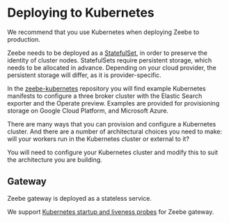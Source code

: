 # Deploying to Kubernetes

We recommend that you use Kubernetes when deploying Zeebe to production.

Zeebe needs to be deployed as a [StatefulSet](https://kubernetes.io/docs/concepts/workloads/controllers/statefulset/), in order to preserve the identity of cluster nodes. StatefulSets require persistent storage, which needs to be allocated in advance. Depending on your cloud provider, the persistent storage will differ, as it is provider-specific.

In the [zeebe-kubernetes](https://github.com/zeebe-io/zeebe-kubernetes) repository you will find example Kubernetes manifests to configure a three broker cluster with the Elastic Search exporter and the Operate preview. Examples are provided for provisioning storage on Google Cloud Platform, and Microsoft Azure.

There are many ways that you can provision and configure a Kubernetes cluster. And there are a number of architectural choices you need to make: will your workers run in the Kubernetes cluster or external to it?

You will need to configure your Kubernetes cluster and modify this to suit the architecture you are building.

## Gateway
Zeebe gateway is deployed as a stateless service.

We support [Kubernetes startup and liveness probes](./health.md#gateway) for Zeebe gateway.

